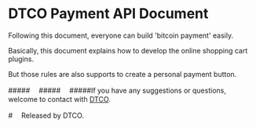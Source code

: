 ﻿# DTCO Payment API Document

Following this document, everyone can build 'bitcoin payment' easily.

Basically, this document explains how to develop the online shopping cart plugins.

But those rules are also supports to create a personal payment button.

#####　
#####　
#####If you have any suggestions or questions, welcome to contact with <a href="http://dtco.co/">DTCO</a>.


#　
Released by DTCO.

